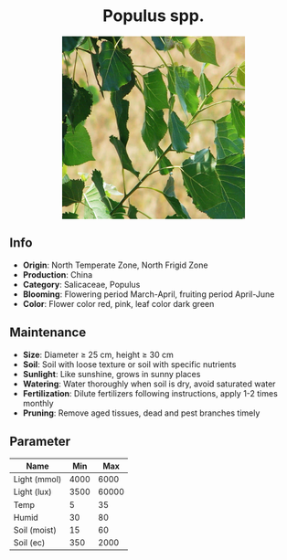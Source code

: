 <h1 align='center'>Populus spp.</h1>
<p align="center">
    <img 
        align='center'
        width='320'
        src="../images/populus spp.png" 
        alt='Populus spp.' />
</p>

## Info

 - **Origin**: North Temperate Zone, North Frigid Zone
 - **Production**: China
 - **Category**: Salicaceae, Populus
 - **Blooming**: Flowering period March-April, fruiting period April-June
 - **Color**: Flower color red, pink, leaf color dark green

## Maintenance

 - **Size**: Diameter ≥ 25 cm, height ≥ 30 cm
 - **Soil**: Soil with loose texture or soil with specific nutrients
 - **Sunlight**: Like sunshine, grows in sunny places
 - **Watering**: Water thoroughly when soil is dry, avoid saturated water
 - **Fertilization**: Dilute fertilizers following instructions, apply 1-2 times monthly
 - **Pruning**: Remove aged tissues, dead and pest branches timely

## Parameter

| Name         | Min  | Max   |
|--------------|------|-------|
| Light (mmol) | 4000 | 6000  |
| Light (lux)  | 3500 | 60000 |
| Temp         | 5    | 35    |
| Humid        | 30   | 80    |
| Soil (moist) | 15   | 60    |
| Soil (ec)    | 350  | 2000  |